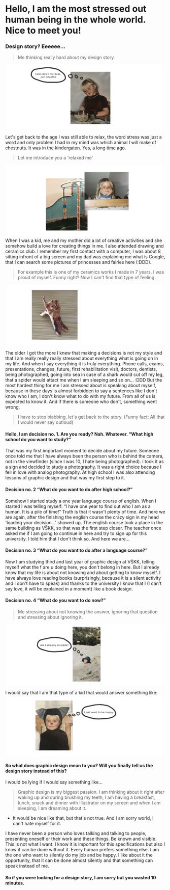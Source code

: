 # Hello, I am the most stressed out human being in the whole world. Nice to meet you!
### Design story? Eeeeee...
> Me thinking really hard about my design story.

![me.](Img/panicking1.jpg)

Let's get back to the age I was still able to relax, the word stress was just a word and only problem I had in my mind was which animal I will make of chestnuts. It was in the kindergaten. Yes, a long time ago. 

> Let me introduce you a 'relaxed me'

![me.](Img/kk.jpg)
When I was a kid, me and my mother did a lot of creative activities and she somehow build a love for creating things in me. I also attended drawing and ceramics club. I remember my first contact with a computer, I was about 8 sitting infront of a big screen and my dad was explaining me what is Google, that I can search some pictures of princesses and fairies here (:DDD).

> For example this is one of my ceramics works I made in 7 years. I was proud of myself. Funny right? Now I can't find that type of feeling.

![Cat.](Img/cat.jpg)

The older I got the more I knew that making a decisions is not my style and that I am really really really stressed about everything what is going on in my life. And when I say everything it is truly everything. Phone calls, exams, presentations, changes, future, first rehabilitation visit, doctors, dentists, being photographed, going into sea in case of a shark would cut off my leg, that a spider would attact me when I am sleeping and so on... :DDD
But the most hardest thing for me I am stressed about is speaking about myself, because in these days is almost forbidden to say a sentences like I don't know who I am, I don't know what to do with my future. From all of us is expected to know it. And if there is someone who don't, something went wrong. 
> I have to stop blabbing, let's get back to the story. (Funny fact: All that I would never say outloud)

#### Hello, I am decision no. 1. Are you ready? Nah. Whatever. “What high school do you want to study?”
That was my first important moment to decide about my future. Someone once told me that I have always been the person who is behind the camera, not in the viewfinder (since I was 10, I hate being photographed). I took it as a sign and decided to study a photography. It was a right choice because I fell in love with analog photography. At high school I was also attending lessons of graphic design and that was my first step to it. 
#### Decision no. 2 “What do you want to do after high school?”
Somehow I started study a one year language course of english. When I started I was telling myself: “I have one year to find out who I am as a human. It is a pile of time!” 
Truth is that it wasn't plenty of time. And here we are again, after the finishing the english course the crazy sign in my head 'loading your decision...' showed up. The english course took a place in the same building as VŠKK, so that was the first step closer. The teacher once asked me if I am going to continue in here and try to sign up for this university. I told him that I don't think so. And here we are...
#### Decision no. 3 “What do you want to do after a language course?”
Now I am studying third and last year of graphic design at VŠKK, telling myself what the f are u doing here, you don't belong in here. But I already know that my life is about not knowing and about getting to know myself. I have always love reading books (surprisingly, because it is a silent activity and I don't have to speak) and thanks to the university I know that I (I can't say love, it will be explained in a moment) like a book design.
#### Decision no. 4 “What do you want to do now?”
> Me stressing about not knowing the answer, ignoring that question and stressing about ignoring it. 

![4 years old me in sand.](Img/invisible.jpg)

I would say that I am that type of a kid that would answer something like:
![6 years old me as a cat.](Img/happy1.jpg)
#### So what does graphic design mean to you? Will you finally tell us the design story instead of this?
I would be lying if I would say something like...
> Graphic design is my biggest passion. I am thinking about it right after waking up and during brushing my teeth, I am having a breakfast, lunch, snack and dinner with Illustrator on my screen and when I am sleeping, I am dreaming about it. 

- It would be nice like that, but that's not true. And I am sorry world, I can't hate myself for it. 

I have never been a person who loves talking and talking to people, presenting oneself or their work and these things. Be known and visible. This is not what I want.
I know it is important for this specifications but also I know it can be done without it. Every human prefers something else. I am the one who want to silently do my job and be happy. I like about it the opportunity, that it can be done almost silently and that something can speak instead of me.

#### So if you were looking for a design story, I am sorry but you wasted 10 minutes.
